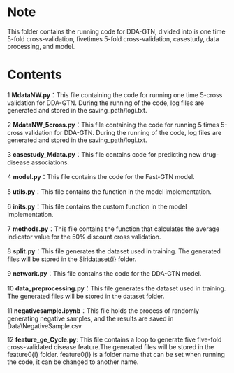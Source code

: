 # Note

This folder contains the running code for DDA-GTN, divided into is one time 5-fold cross-validation, fivetimes 5-fold cross-validation, casestudy, data processing, and model.

# Contents

1 **MdataNW.py**：This file containing the code for running one time 5-cross validation for DDA-GTN. During the running of the code, log files are generated and stored in the saving_path/logi.txt.

2 **MdataNW_5cross.py**：This file containing the code for running 5 times 5-cross validation for DDA-GTN. During the running of the code, log files are generated and stored in the saving_path/logi.txt.

3 **casestudy_Mdata.py**：This file contains code for predicting new drug-disease associations.

4 **model.py**：This file contains the code for the Fast-GTN model.

5 **utils.py**：This file contains the function in the model implementation.

6 **inits.py**：This file contains the custom function in the model implementation.

7 **methods.py**：This file contains the function that calculates the average indicator value for the 50% discount cross validation.

8 **split.py**：This file generates the dataset used in training. The generated files will be stored in the Siridataset{i} folder.

9 **network.py**：This file contains the code for the DDA-GTN model.

10 **data_preprocessing.py**：This file generates the dataset used in training. The generated files will be stored in the dataset folder.

11 **negativesample.ipynb**：This file holds the process of randomly generating negative samples, and the results are saved in Data\NegativeSample.csv

12 **feature_ge_Cycle.py**: This file contains a loop to generate five five-fold cross-validated disease feature.The generated files will be stored in the feature0{i} folder. feature0{i} is a folder name that can be set when running the code, it can be changed to another name.

